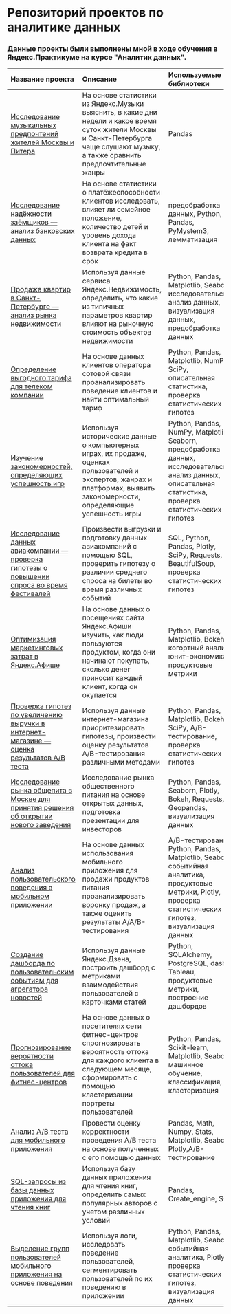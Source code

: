 # Репозиторий проектов по аналитике данных

### Данные проекты были выполнены мной в ходе обучения в Яндекс.Практикуме на курсе "Аналитик данных".

| Название проекта | Описание | Используемые библиотеки|
|:----|:----|:----------|
| [Исследование музыкальных предпочтений жителей Москвы и Питера](https://github.com/iriansk/Ya_Praktikum_Data_Analyst/tree/master/01_big_cities_music) | На основе статистики из Яндекс.Музыки выяснить, в какие дни недели и какое время суток жители Москвы и Санкт-Петербурга чаще слушают музыку, а также сравнить предпочтительные жанры | Pandas |
| [Исследование надёжности заёмщиков — анализ банковских данных](https://github.com/iriansk/Ya_Praktikum_Data_Analyst/tree/master/02_bank_analytics) | На основе статистики о платёжеспособности клиентов исследовать, влияет ли семейное положение, количество детей и уровень дохода клиента на факт возврата кредита в срок | предобработка данных, Python, Pandas, PyMystem3, лемматизация |
| [Продажа квартир в Санкт-Петербурге — анализ рынка недвижимости](https://github.com/iriansk/Ya_Praktikum_Data_Analyst/tree/master/03_real_estate) | Используя данные сервиса Яндекс.Недвижимость, определить, что какие из типичных параметров квартир влияют на рыночную стоимость объектов недвижимости | Python, Pandas, Matplotlib, Seaborn, исследовательский анализ данных, визуализация данных, предобработка данных |
| [Определение выгодного тарифа для телеком компании](https://github.com/iriansk/Ya_Praktikum_Data_Analyst/tree/master/04_mobile_tariffs) | На основе данных клиентов оператора сотовой связи проанализировать поведение клиентов и найти оптимальный тариф | Python, Pandas, Matplotlib, NumPy, SciPy, описательная статистика, проверка статистических гипотез |
| [Изучение закономерностей, определяющих успешность игр](https://github.com/iriansk/Ya_Praktikum_Data_Analyst/tree/master/05_computer_games) | Используя исторические данные о компьютерных играх, их продаже, оценках пользователей и экспертов, жанрах и платформах, выявить закономерности, определяющие успешность игры | Python, Pandas, NumPy, Matplotlib, Seaborn, предобработка данных, исследовательский анализ данных, описательная статистика, проверка статистических гипотез |
| [Исследование данных авиакомпании — проверка гипотезы о повышении спроса во время фестивалей](https://github.com/iriansk/Ya_Praktikum_Data_Analyst/tree/master/06_flights_analytics) | Произвести выгрузки и подготовку данных авиакомпаний с помощью SQL, проверить гипотезу о различии среднего спроса на билеты во время различных событий | SQL, Python, Pandas, Plotly, SciPy, Requests, BeautifulSoup, проверка статистических гипотез |
| [Оптимизация маркетинговых затрат в Яндекс.Афише](https://github.com/iriansk/Ya_Praktikum_Data_Analyst/tree/master/07_yandex_afisha) | На основе данных о посещениях сайта Яндекс.Афиши изучить, как люди пользуются продуктом, когда они начинают покупать, сколько денег приносит каждый клиент, когда он окупается | Python, Pandas, Matplotlib, Bokeh, когортный анализ, юнит-экономика, продуктовые метрики |
| [Проверка гипотез по увеличению выручки в интернет-магазине — оценка результатов A/B теста](https://github.com/iriansk/Ya_Praktikum_Data_Analyst/tree/master/08_a_b_test) | Используя данные интернет-магазина приоритезировать гипотезы, произвести оценку результатов A/B-тестирования различными методами | Python, Pandas, Matplotlib, Bokeh, SciPy, A/B-тестирование, проверка статистических гипотез |
| [Исследование рынка общепита в Москве для принятия решения об открытии нового заведения](https://github.com/iriansk/Ya_Praktikum_Data_Analyst/tree/master/09_moscow_restaurants) | Исследование рынка общественного питания на основе открытых данных, подготовка презентации для инвесторов | Python, Pandas, Seaborn, Plotly, Bokeh, Requests, Geopandas, визуализация данных |
| [Анализ пользовательского поведения в мобильном приложении](https://github.com/iriansk/Ya_Praktikum_Data_Analyst/tree/master/10_a_b_test_funnel) | На основе данных использования мобильного приложения для продажи продуктов питания проанализировать воронку продаж, а также оценить результаты A/A/B-тестирования | A/B-тестирование, Python, Pandas, Matplotlib, Seaborn, событийная аналитика, продуктовые метрики, Plotly, проверка статистических гипотез, визуализация данных |
| [Создание дашборда по пользовательским событиям для агрегатора новостей](https://github.com/iriansk/Ya_Praktikum_Data_Analyst/tree/master/11_dashboard_for_yandex_zen) | Используя данные Яндекс.Дзена, построить дашборд с метриками взаимодействия пользователей с карточками статей | Python, SQLAlchemy, PostgreSQL, dash, Tableau, продуктовые метрики, построение дашбордов |
| [Прогнозирование вероятности оттока пользователей для фитнес-центров](https://github.com/iriansk/Ya_Praktikum_Data_Analyst/tree/master/12_fitness_center) | На основе данных о посетителях сети фитнес-центров спрогнозировать вероятность оттока для каждого клиента в следующем месяце, сформировать с помощью кластеризации портреты пользователей | Python, Pandas, Scikit-learn, Matplotlib, Seaborn, машинное обучение, классификация, кластеризация |
| [Анализ А/В теста для мобильного приложения](https://github.com/iriansk/Ya_Praktikum_Data_Analyst/tree/master/13_a_b_test_mobile_app) | Провести оценку корректности проведения А/В теста на основе полученных с его помощью данных | Pandas, Math, Numpy, Stats, Matplotlib, Seaborn, Plotly,A/B-тестирование |
| [SQL-запросы из базы данных приложения для чтения книг](https://github.com/iriansk/Ya_Praktikum_Data_Analyst/tree/master/14_sql_book) | Используя базу данных приложения для чтения книг, определить самых популярных авторов с учетом различных условий | Pandas, Create_engine, SQL |
| [Выделение групп пользователей мобильного приложения на основе поведения](https://github.com/iriansk/Ya_Praktikum_Data_Analyst/tree/master/groups_users_based_on_behavior) | Используя логи, исследовать поведение пользователей, сегментировать пользователей по их поведению в приложении | Python, Pandas, Matplotlib, Seaborn, событийная аналитика, Plotly, проверка статистических гипотез, визуализация данных |
